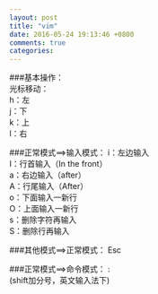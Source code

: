 ```yaml
---
layout: post
title: "vim"
date: 2016-05-24 19:13:46 +0800
comments: true
categories: 
---
```

###基本操作：  
光标移动：  
h：左  
j：下  
k：上  
l：右  

###正常模式==>输入模式：
i：左边输入  
I：行首输入（In the front）  
a：右边输入（after）  
A：行尾输入（After）  
o：下面输入一新行  
O：上面输入一新行  
s：删除字符再输入  
S：删除行再输入  

###其他模式==>正常模式：
Esc  

###正常模式==>命令模式：
:  
(shift加分号，英文输入法下)  

